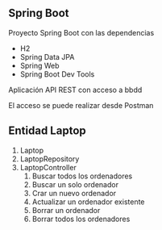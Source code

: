 ## Spring Boot

Proyecto Spring Boot con las dependencias
* H2
* Spring Data JPA
* Spring Web
* Spring Boot Dev Tools

Aplicación API REST con acceso a bbdd

El acceso se puede realizar desde Postman

## Entidad Laptop

1. Laptop
2. LaptopRepository
3. LaptopController
   1. Buscar todos los ordenadores
   2. Buscar un solo ordenador
   3. Crar un nuevo ordenador
   4. Actualizar un ordenador existente
   5. Borrar un ordenador
   6. Borrar todos los ordenadores

